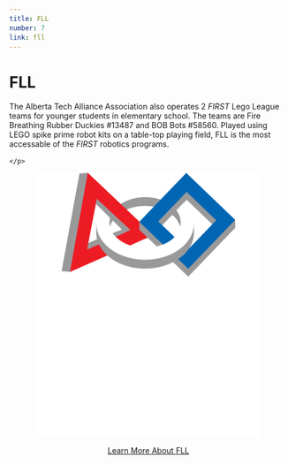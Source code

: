 ```yaml
---
title: FLL
number: 7
link: fll
---
```

<div class="col-md-8">
    <h1>FLL</h1>
	<p>The Alberta Tech Alliance Association also operates 2 <i>FIRST</i> Lego League teams for younger students in elementary school. The teams are Fire Breathing Rubber Duckies #13487 and BOB Bots #58560. Played using LEGO spike prime robot kits on a table-top playing field, FLL is the most accessable of the <i>FIRST</i> robotics programs.

    </p>
</div>
<div class="col-md-4" style="justify-content: center; display: flex; align-items: center;">
    <img class="img-fluid" style="width: 80%" src="/resources/img/fll.png">
</div>
<div style="text-align: center; margin-top: 15px" class="col-12">
    <a class="fllButton" href="https://www.firstinspires.org/robotics/fll">Learn More About FLL</a>
</div>
